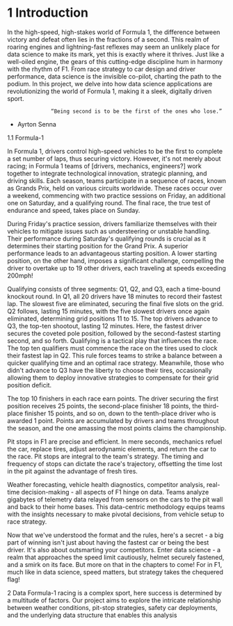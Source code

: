 # 1 Introduction 

In the high-speed, high-stakes world of Formula 1, the difference between victory and defeat often lies in the fractions of a second. This realm of roaring engines and lightning-fast reflexes may seem an unlikely place for data science to make its mark, yet this is exactly where it thrives. Just like a well-oiled engine, the gears of this cutting-edge discipline hum in harmony with the rhythm of F1. From race strategy to car design and driver performance, data science is the invisible co-pilot, charting the path to the podium. In this project, we delve into how data science applications are revolutionizing the world of Formula 1, making it a sleek, digitally driven sport.


                  “Being second is to be the first of the ones who lose.”
-	Ayrton Senna


1.1	Formula-1 

In Formula 1, drivers control high-speed vehicles to be the first to complete a set number of laps, thus securing victory. However, it's not merely about racing; in Formula 1 teams of [drivers, mechanics, engineers?] work together to  integrate technological innovation, strategic planning, and driving skills. Each season, teams participate in a sequence of races, known as Grands Prix, held on various circuits worldwide. These races occur over a weekend, commencing with two practice sessions on Friday, an additional one on Saturday, and a qualifying round. The final race, the true test of endurance and speed, takes place on Sunday.

During Friday's practice session, drivers familiarize themselves with their vehicles to mitigate issues such as understeering or unstable handling. Their performance during Saturday's qualifying rounds is crucial as it determines their starting position for the Grand Prix. A superior performance leads to an advantageous starting position. A lower starting position, on the other hand, imposes a significant challenge, compelling the driver to overtake up to 19 other drivers, each traveling at speeds exceeding 200mph!

Qualifying consists of three segments: Q1, Q2, and Q3, each a time-bound knockout round. In Q1, all 20 drivers have 18 minutes to record their fastest lap. The slowest five are eliminated, securing the final five slots on the grid. Q2 follows, lasting 15 minutes, with the five slowest drivers once again eliminated, determining grid positions 11 to 15. The top drivers advance to Q3, the top-ten shootout, lasting 12 minutes. Here, the fastest driver secures the coveted pole position, followed by the second-fastest starting second, and so forth. Qualifying is a tactical play that influences the race. The top ten qualifiers must commence the race on the tires used to clock their fastest lap in Q2. This rule forces teams to strike a balance between a quicker qualifying time and an optimal race strategy. Meanwhile, those who didn't advance to Q3 have the liberty to choose their tires, occasionally allowing them to deploy innovative strategies to compensate for their grid position deficit.

The top 10 finishers in each race earn points. The driver securing the first position receives 25 points, the second-place finisher 18 points, the third-place finisher 15 points, and so on, down to the tenth-place driver who is awarded 1 point. Points are accumulated by drivers and teams throughout the season, and the one amassing the most points claims the championship.

Pit stops in F1 are precise and efficient. In mere seconds, mechanics refuel the car, replace tires, adjust aerodynamic elements, and return the car to the race. Pit stops are integral to the team's strategy. The timing and frequency of stops can dictate the race's trajectory, offsetting the time lost in the pit against the advantage of fresh tires.

Weather forecasting, vehicle health diagnostics, competitor analysis, real-time decision-making - all aspects of F1 hinge on data. Teams analyze gigabytes of telemetry data relayed from sensors on the cars to the pit wall and back to their home bases. This data-centric methodology equips teams with the insights necessary to make pivotal decisions, from vehicle setup to race strategy.

Now that we've understood the format and the rules, here's a secret - a big part of winning isn't just about having the fastest car or being the best driver. It's also about outsmarting your competitors. Enter data science - a realm that approaches the speed limit cautiously, helmet securely fastened, and a smirk on its face. But more on that in the chapters to come! For in F1, much like in data science, speed matters, but strategy takes the chequered flag!



2	Data
Formula-1 racing is a complex sport, here success is determined by a multitude of factors. Our project aims to explore the intricate relationship between weather conditions, pit-stop strategies, safety car deployments, and the underlying data structure that enables this analysis


